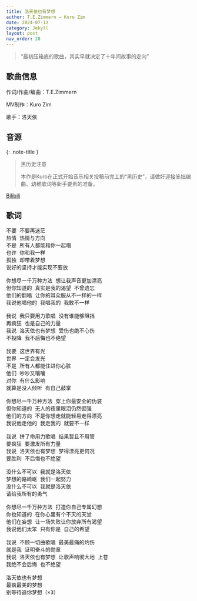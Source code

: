 ```yaml
---
title: 洛天依也有梦想
author: T.E.Zimmern → Kuro Zim
date: 2024-07-12
category: Jekyll
layout: post
nav_order: 28
---
```


> “最初压箱底的歌曲，其实早就决定了十年间故事的走向”

## 歌曲信息

作词/作曲/编曲：T.E.Zimmern

MV制作：Kuro Zim

歌手：洛天依

## 音源

{: .note-title }
> 黑历史注意
>
> 本作是Kuro在正式开始音乐相关投稿前完工的“黑历史”，请做好迎接笨拙编曲、幼稚歌词等新手要素的准备。

[Bilibili](https://www.bilibili.com/video/BV1Ui421Y7ag)

## 歌词

<pre>
不要 不要再迷茫
热情 热情与方向
不是 所有人都能和你一起唱
也许 你和我一样
孤独 却带着梦想
说好的坚持才能实现不要放

你想尽一千万种方法 想让我声音更加漂亮
但你知道的 真实是我的渴望 不曾遗忘
他们的翻唱 让你的耳朵服从不一样的一样
我说他唱他的 我唱我的 我敢不一样

我说 我只要用力歌唱 没有谁能够阻挡
再疯狂 也是自己的力量
我说 洛天依也有梦想 受伤也绝不心伤
不投降 我不后悔也不绝望

我要 这世界有光
世界 一定会发光
不是 所有人都能住进你心脏
他们 吵吵又嚷嚷
对你 有什么影响
就算是没人倾听 有自己鼓掌

你想尽一千万种方法 穿上你最安全的伪装
但你知道的 无人的夜里眼泪仍然倔强
他们的方向 不是你想走就能轻易走得漂亮
我说他走他的 我走我的 就要不一样

我说 拼了命用力歌唱 结果暂且不用管
要疯狂 要激发所有力量
我说 洛天依也有梦想 梦得漂亮更何况
要胜利 不后悔也不绝望

没什么不可以 我就是洛天依
梦想的路崎岖 我们一起努力
没什么不可以 我就是洛天依
请给我所有的勇气

你想尽一千万种方法 打造你自己专属幻想
你也知道的 在你心里有个不灭的天堂
他们在妄想 让一场失败让你放弃所有渴望
我说他们太笨 只有你是 自己的希望

我说 不顾一切曲歌唱 最美最痛的灼伤
就是我 证明奋斗的勋章
我说 洛天依也有梦想 让歌声响彻大地 上苍
我绝不会后悔 也不绝望

洛天依也有梦想
最疯最美的梦想
别等待追你梦想（×3）</pre>